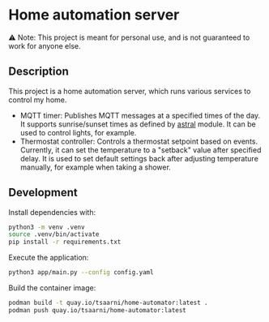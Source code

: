# Home automation server

⚠️ Note: This project is meant for personal use, and is not guaranteed to work for anyone else.

## Description

This project is a home automation server, which runs various services to control my home.

- MQTT timer: Publishes MQTT messages at a specified times of the day.
  It supports sunrise/sunset times as defined by [astral](https://astral.readthedocs.io/en/latest/) module.
  It can be used to control lights, for example.
- Thermostat controller: Controls a thermostat setpoint based on events.
  Currently, it can set the temperature to a "setback" value after specified delay.
  It is used to set default settings back after adjusting temperature manually, for example when taking a shower.

## Development

Install dependencies with:

```bash
python3 -m venv .venv
source .venv/bin/activate
pip install -r requirements.txt
```

Execute the application:

```bash
python3 app/main.py --config config.yaml
```

Build the container image:

```bash
podman build -t quay.io/tsaarni/home-automator:latest .
podman push quay.io/tsaarni/home-automator:latest
```
